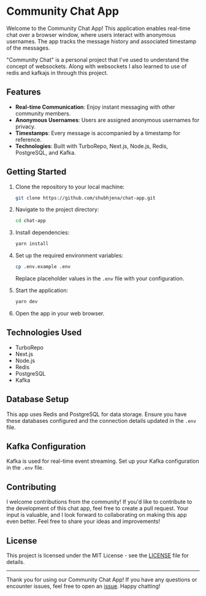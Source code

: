 # Community Chat App

Welcome to the Community Chat App! This application enables real-time chat over a browser window, where users interact with anonymous usernames. The app tracks the message history and associated timestamp of the messages.

"Community Chat" is a personal project that I've used to understand the concept of websockets. Along with websockets I also learned to use of redis and kafkajs in through this project.
## Features

- **Real-time Communication**: Enjoy instant messaging with other community members.
- **Anonymous Usernames**: Users are assigned anonymous usernames for privacy.
- **Timestamps**: Every message is accompanied by a timestamp for reference.
- **Technologies**: Built with TurboRepo, Next.js, Node.js, Redis, PostgreSQL, and Kafka.

## Getting Started

1. Clone the repository to your local machine:

    ```bash
    git clone https://github.com/shubhjena/chat-app.git
    ```

2. Navigate to the project directory:

    ```bash
    cd chat-app
    ```

3. Install dependencies:

    ```bash
    yarn install
    ```

4. Set up the required environment variables:

    ```bash
    cp .env.example .env
    ```

    Replace placeholder values in the `.env` file with your configuration.

5. Start the application:

    ```bash
    yarn dev
    ```

6. Open the app in your web browser.

## Technologies Used

- TurboRepo
- Next.js
- Node.js
- Redis
- PostgreSQL
- Kafka

## Database Setup

This app uses Redis and PostgreSQL for data storage. Ensure you have these databases configured and the connection details updated in the `.env` file.

## Kafka Configuration

Kafka is used for real-time event streaming. Set up your Kafka configuration in the `.env` file.

## Contributing

I welcome contributions from the community! If you'd like to contribute to the development of this chat app, feel free to create a pull request. Your input is valuable, and I look forward to collaborating on making this app even better. Feel free to share your ideas and improvements!

## License

This project is licensed under the MIT License - see the [LICENSE](https://opensource.org/license/mit/) file for details.

---

Thank you for using our Community Chat App! If you have any questions or encounter issues, feel free to open an [issue](https://github.com/shubhjena/chat-app/issues). Happy chatting!
